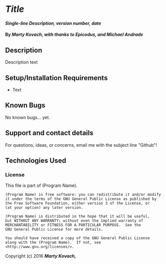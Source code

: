 # _Title_

#### _Single-line Description, version number, date_

#### By _Marty Kovach, with thanks to Epicodus, and Michael Andrade_

## Description

Description text

## Setup/Installation Requirements

* Text

## Known Bugs

No known bugs... yet.

## Support and contact details

For questions, ideas, or concerns, email me with the subject line "Github"!

## Technologies Used

### License

This file is part of (Program Name).

    (Program Name) is free software: you can redistribute it and/or modify
    it under the terms of the GNU General Public License as published by
    the Free Software Foundation, either version 3 of the License, or
    (at your option) any later version.

    (Program Name) is distributed in the hope that it will be useful,
    but WITHOUT ANY WARRANTY; without even the implied warranty of
    MERCHANTABILITY or FITNESS FOR A PARTICULAR PURPOSE.  See the
    GNU General Public License for more details.

    You should have received a copy of the GNU General Public License
    along with the (Program Name).  If not, see <http://www.gnu.org/licenses/>.

Copyright (c) 2016 **_Marty Kovach,_**
